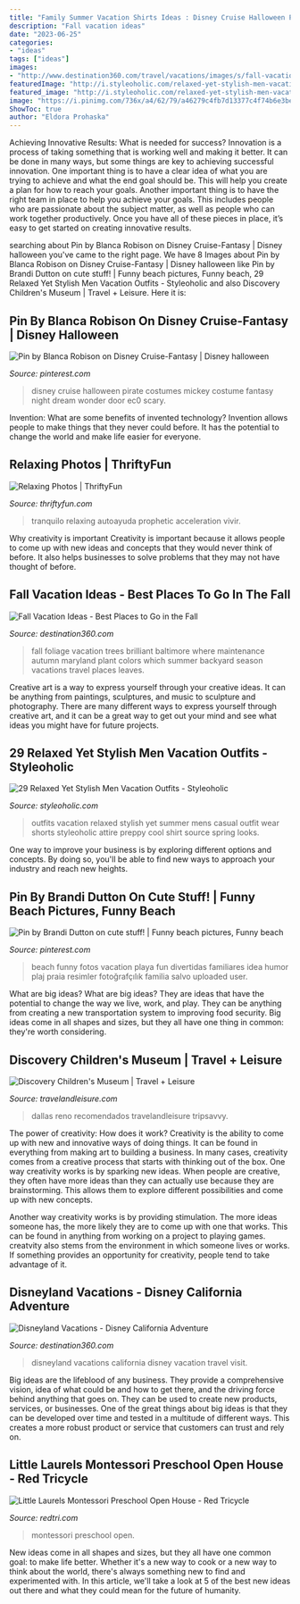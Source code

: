 ```yaml
---
title: "Family Summer Vacation Shirts Ideas : Disney Cruise Halloween Pirate Costumes Mickey Costume Fantasy Night Dream Wonder Door Ec0 Scary"
description: "Fall vacation ideas"
date: "2023-06-25"
categories:
- "ideas"
tags: ["ideas"]
images:
- "http://www.destination360.com/travel/vacations/images/s/fall-vacation-ideas.jpg"
featuredImage: "http://i.styleoholic.com/relaxed-yet-stylish-men-vacation-outfits-24-500x864.jpg"
featured_image: "http://i.styleoholic.com/relaxed-yet-stylish-men-vacation-outfits-24-500x864.jpg"
image: "https://i.pinimg.com/736x/a4/62/79/a46279c4fb7d13377c4f74b6e3be6d13--cruise-fashion-disney-fantasy.jpg"
ShowToc: true
author: "Eldora Prohaska"
---
```



Achieving Innovative Results: What is needed for success?
Innovation is a process of taking something that is working well and making it better. It can be done in many ways, but some things are key to achieving successful innovation. One important thing is to have a clear idea of what you are trying to achieve and what the end goal should be. This will help you create a plan for how to reach your goals. Another important thing is to have the right team in place to help you achieve your goals. This includes people who are passionate about the subject matter, as well as people who can work together productively. Once you have all of these pieces in place, it’s easy to get started on creating innovative results.

	

		
searching about Pin by Blanca Robison on Disney Cruise-Fantasy | Disney halloween you've came to the right page. We have 8 Images about Pin by Blanca Robison on Disney Cruise-Fantasy | Disney halloween like Pin by Brandi Dutton on cute stuff! | Funny beach pictures, Funny beach, 29 Relaxed Yet Stylish Men Vacation Outfits - Styleoholic and also Discovery Children&#039;s Museum | Travel + Leisure. Here it is:
		
    
## Pin By Blanca Robison On Disney Cruise-Fantasy | Disney Halloween

<img loading=lazy src="https://i.pinimg.com/736x/a4/62/79/a46279c4fb7d13377c4f74b6e3be6d13--cruise-fashion-disney-fantasy.jpg" onerror="this.onerror=null;this.src='https://tse2.mm.bing.net/th?id=OIP.LZ3C5Adj-iHX3LQXC4aqsAHaJ3&amp;pid=15.1';" alt="Pin by Blanca Robison on Disney Cruise-Fantasy | Disney halloween">

_Source: pinterest.com_

>disney cruise halloween pirate costumes mickey costume fantasy night dream wonder door ec0 scary. 

	

Invention: What are some benefits of invented technology?
Invention allows people to make things that they never could before. It has the potential to change the world and make life easier for everyone.

    
## Relaxing Photos | ThriftyFun

<img loading=lazy src="https://img.thrfun.com/img/231/507/hammock_tx1.jpg" onerror="this.onerror=null;this.src='https://tse2.mm.bing.net/th?id=OIP._HCJsMrKN955KRuSQWfieQHaHa&amp;pid=15.1';" alt="Relaxing Photos | ThriftyFun">

_Source: thriftyfun.com_

>tranquilo relaxing autoayuda prophetic acceleration vivir. 

	

Why creativity is important
Creativity is important because it allows people to come up with new ideas and concepts that they would never think of before. It also helps businesses to solve problems that they may not have thought of before.

    
## Fall Vacation Ideas - Best Places To Go In The Fall

<img loading=lazy src="http://www.destination360.com/travel/vacations/images/s/fall-vacation-ideas.jpg" onerror="this.onerror=null;this.src='https://tse2.mm.bing.net/th?id=OIP.Vst3-OD1SafsieYJQXnUDgHaE8&amp;pid=15.1';" alt="Fall Vacation Ideas - Best Places to Go in the Fall">

_Source: destination360.com_

>fall foliage vacation trees brilliant baltimore where maintenance autumn maryland plant colors which summer backyard season vacations travel places leaves. 

	

Creative art is a way to express yourself through your creative ideas. It can be anything from paintings, sculptures, and music to sculpture and photography. There are many different ways to express yourself through creative art, and it can be a great way to get out your mind and see what ideas you might have for future projects.

    
## 29 Relaxed Yet Stylish Men Vacation Outfits - Styleoholic

<img loading=lazy src="http://i.styleoholic.com/relaxed-yet-stylish-men-vacation-outfits-24-500x864.jpg" onerror="this.onerror=null;this.src='https://tse2.mm.bing.net/th?id=OIP.YYt_lXvlx8dSopB1o-VZIgHaMz&amp;pid=15.1';" alt="29 Relaxed Yet Stylish Men Vacation Outfits - Styleoholic">

_Source: styleoholic.com_

>outfits vacation relaxed stylish yet summer mens casual outfit wear shorts styleoholic attire preppy cool shirt source spring looks. 

	

One way to improve your business is by exploring different options and concepts. By doing so, you'll be able to find new ways to approach your industry and reach new heights.

    
## Pin By Brandi Dutton On Cute Stuff! | Funny Beach Pictures, Funny Beach

<img loading=lazy src="https://i.pinimg.com/736x/1b/6a/69/1b6a6973f0f6312d6b9dfad3ebec01dd--funny-beach-pictures-family-beach-pictures.jpg" onerror="this.onerror=null;this.src='https://tse3.mm.bing.net/th?id=OIP.xszneUQ0uJN0RNHDp_Xs-AHaLH&amp;pid=15.1';" alt="Pin by Brandi Dutton on cute stuff! | Funny beach pictures, Funny beach">

_Source: pinterest.com_

>beach funny fotos vacation playa fun divertidas familiares idea humor plaj praia resimler fotoğrafçılık familia salvo uploaded user. 

	

What are big ideas?
What are big ideas? They are ideas that have the potential to change the way we live, work, and play. They can be anything from creating a new transportation system to improving food security. Big ideas come in all shapes and sizes, but they all have one thing in common: they're worth considering.

    
## Discovery Children&#039;s Museum | Travel + Leisure

<img loading=lazy src="https://cdn-image.travelandleisure.com/sites/default/files/styles/1600x1000/public/1445437825/LV1015-discovery-childrens-museum.jpg?itok=ysP6Xdh8" onerror="this.onerror=null;this.src='https://tse2.mm.bing.net/th?id=OIP.iF24GbCm8hz0k_nTiF2HBwHaEo&amp;pid=15.1';" alt="Discovery Children&#039;s Museum | Travel + Leisure">

_Source: travelandleisure.com_

>dallas reno recomendados travelandleisure tripsavvy. 

	

The power of creativity: How does it work?
Creativity is the ability to come up with new and innovative ways of doing things. It can be found in everything from making art to building a business. In many cases, creativity comes from a creative process that starts with thinking out of the box.
One way creativity works is by sparking new ideas. When people are creative, they often have more ideas than they can actually use because they are brainstorming. This allows them to explore different possibilities and come up with new concepts.

Another way creativity works is by providing stimulation. The more ideas someone has, the more likely they are to come up with one that works. This can be found in anything from working on a project to playing games. creatvity also stems from the environment in which someone lives or works. If something provides an opportunity for creativity, people tend to take advantage of it.

    
## Disneyland Vacations - Disney California Adventure

<img loading=lazy src="http://www.destination360.com/travel/vacations/images/s/disneyland-vacation.jpg" onerror="this.onerror=null;this.src='https://tse2.mm.bing.net/th?id=OIP.-nxxfqCQjik_MWONsiugDQHaFU&amp;pid=15.1';" alt="Disneyland Vacations - Disney California Adventure">

_Source: destination360.com_

>disneyland vacations california disney vacation travel visit. 

	

Big ideas are the lifeblood of any business. They provide a comprehensive vision, idea of what could be and how to get there, and the driving force behind anything that goes on. They can be used to create new products, services, or businesses. One of the great things about big ideas is that they can be developed over time and tested in a multitude of different ways. This creates a more robust product or service that customers can trust and rely on.

    
## Little Laurels Montessori Preschool Open House - Red Tricycle

<img loading=lazy src="https://redtri.com/wp-content/uploads/2014/12/img_8705-edited.jpg" onerror="this.onerror=null;this.src='https://tse1.mm.bing.net/th?id=OIP.ahBloITWNRoNlv8E8nWP6QHaFN&amp;pid=15.1';" alt="Little Laurels Montessori Preschool Open House - Red Tricycle">

_Source: redtri.com_

>montessori preschool open. 

	

New ideas come in all shapes and sizes, but they all have one common goal: to make life better. Whether it's a new way to cook or a new way to think about the world, there's always something new to find and experimented with. In this article, we'll take a look at 5 of the best new ideas out there and what they could mean for the future of humanity.

